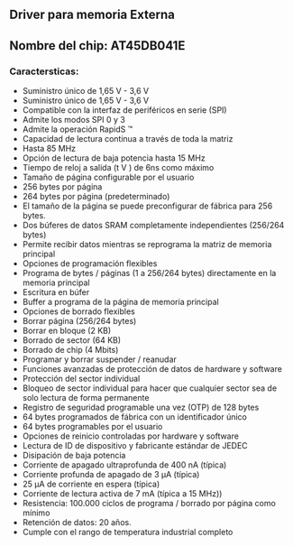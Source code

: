 <h2>
   Driver para memoria Externa
</h2>

## Nombre del chip: AT45DB041E

### Caractersticas:


<ul>
   <li> Suministro único de 1,65 V - 3,6 V</li>
   <li> Suministro único de 1,65 V - 3,6 V</li>
   <li> Compatible con la interfaz de periféricos en serie (SPI)</li>
   <li> Admite los modos SPI 0 y 3</li>
   <li> Admite la operación RapidS ™</li>
   <li> Capacidad de lectura continua a través de toda la matriz</li>
   <li> Hasta 85 MHz</li>
   <li> Opción de lectura de baja potencia hasta 15 MHz</li>
   <li> Tiempo de reloj a salida (t V ) de 6ns como máximo</li>
   <li> Tamaño de página configurable por el usuario</li>
   <li> 256 bytes por página</li>
   <li> 264 bytes por página (predeterminado)</li>
   <li> El tamaño de la página se puede preconfigurar de fábrica para 256 bytes.</li>
   <li> Dos búferes de datos SRAM completamente independientes (256/264 bytes)</li>
   <li> Permite recibir datos mientras se reprograma la matriz de memoria principal</li>
   <li> Opciones de programación flexibles</li>
   <li> Programa de bytes / páginas (1 a 256/264 bytes) directamente en la memoria principal</li>
   <li> Escritura en búfer</li>
   <li> Buffer a programa de la página de memoria principal</li>
   <li> Opciones de borrado flexibles</li>
   <li> Borrar página (256/264 bytes)</li>
   <li> Borrar en bloque (2 KB)</li>
   <li> Borrado de sector (64 KB)</li>
   <li> Borrado de chip (4 Mbits)</li>
   <li> Programar y borrar suspender / reanudar</li>
   <li> Funciones avanzadas de protección de datos de hardware y software</li>
   <li> Protección del sector individual</li>
   <li> Bloqueo de sector individual para hacer que cualquier sector sea de solo lectura de forma permanente</li>
   <li> Registro de seguridad programable una vez (OTP) de 128 bytes</li>
   <li> 64 bytes programados de fábrica con un identificador único</li>
   <li> 64 bytes programables por el usuario</li>
   <li> Opciones de reinicio controladas por hardware y software</li>
   <li> Lectura de ID de dispositivo y fabricante estándar de JEDEC</li>
   <li> Disipación de baja potencia</li>
   <li> Corriente de apagado ultraprofunda de 400 nA (típica)</li>
   <li> Corriente profunda de apagado de 3 µA (típica)</li>
   <li> 25 µA de corriente en espera (típica)</li>
   <li> Corriente de lectura activa de 7 mA (típica a 15 MHz))</li>
   <li> Resistencia: 100.000 ciclos de programa / borrado por página como mínimo</li>
   <li> Retención de datos: 20 años.</li>
   <li> Cumple con el rango de temperatura industrial completo</li>
